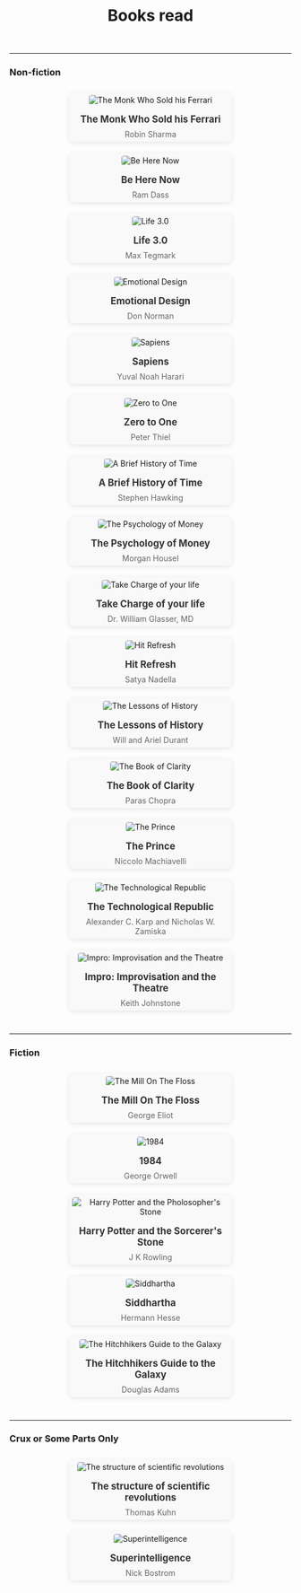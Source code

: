 <h1 align="center"> Books read </h1>

<br>

---

### Non-fiction

<div style="text-align: center;">
  <div style="display: inline-block; vertical-align: top; text-align: center; width: 280px; margin: 10px; padding: 5px; border-radius: 8px; background-color: #f9f9f9; box-shadow: 0 2px 8px rgba(0,0,0,0.1);">
    <img src="https://images.celeb-picks.com/books/the-monk-who-sold-his-ferrari.jpg" alt="The Monk Who Sold his Ferrari" style="max-height: 200px; object-fit: cover; border-radius: 4px;">
    <div style="font-size: 1.2em; font-weight: bold; margin: 1rem 0 0.5rem 0; color: #333;">The Monk Who Sold his Ferrari</div>
    <div style="font-size: 1em; color: #666;">Robin Sharma</div>
  </div>
  
  <div style="display: inline-block; vertical-align: top; text-align: center; width: 280px; margin: 10px; padding: 5px; border-radius: 8px; background-color: #f9f9f9; box-shadow: 0 2px 8px rgba(0,0,0,0.1);">
    <img src="https://images.celeb-picks.com/books/be-here-now.jpg" alt="Be Here Now" style="max-height: 200px; object-fit: cover; border-radius: 4px;">
    <div style="font-size: 1.2em; font-weight: bold; margin: 1rem 0 0.5rem 0; color: #333;">Be Here Now</div>
    <div style="font-size: 1em; color: #666;">Ram Dass</div>
  </div>
  
  <div style="display: inline-block; vertical-align: top; text-align: center; width: 280px; margin: 10px; padding: 5px; border-radius: 8px; background-color: #f9f9f9; box-shadow: 0 2px 8px rgba(0,0,0,0.1);">
    <img src="https://images.celeb-picks.com/books/life_3_0.jpg" alt="Life 3.0" style="max-height: 200px; object-fit: cover; border-radius: 4px;">
    <div style="font-size: 1.2em; font-weight: bold; margin: 1rem 0 0.5rem 0; color: #333;">Life 3.0</div>
    <div style="font-size: 1em; color: #666;">Max Tegmark</div>
  </div>
  
  <div style="display: inline-block; vertical-align: top; text-align: center; width: 280px; margin: 10px; padding: 5px; border-radius: 8px; background-color: #f9f9f9; box-shadow: 0 2px 8px rgba(0,0,0,0.1);">
    <img src="https://images.celeb-picks.com/books/emotional-design.jpg" alt="Emotional Design" style="max-height: 200px; object-fit: cover; border-radius: 4px;">
    <div style="font-size: 1.2em; font-weight: bold; margin: 1rem 0 0.5rem 0; color: #333;">Emotional Design</div>
    <div style="font-size: 1em; color: #666;">Don Norman</div>
  </div>
  
  <div style="display: inline-block; vertical-align: top; text-align: center; width: 280px; margin: 10px; padding: 5px; border-radius: 8px; background-color: #f9f9f9; box-shadow: 0 2px 8px rgba(0,0,0,0.1);">
    <img src="https://images.celeb-picks.com/books/sapiens.jpg" alt="Sapiens" style="max-height: 200px; object-fit: cover; border-radius: 4px;">
    <div style="font-size: 1.2em; font-weight: bold; margin: 1rem 0 0.5rem 0; color: #333;">Sapiens</div>
    <div style="font-size: 1em; color: #666;">Yuval Noah Harari</div>
  </div>
  
  <div style="display: inline-block; vertical-align: top; text-align: center; width: 280px; margin: 10px; padding: 5px; border-radius: 8px; background-color: #f9f9f9; box-shadow: 0 2px 8px rgba(0,0,0,0.1);">
    <img src="https://images.celeb-picks.com/books/zero-to-one.jpg" alt="Zero to One" style="max-height: 200px; object-fit: cover; border-radius: 4px;">
    <div style="font-size: 1.2em; font-weight: bold; margin: 1rem 0 0.5rem 0; color: #333;">Zero to One</div>
    <div style="font-size: 1em; color: #666;">Peter Thiel</div>
  </div>
  
  <div style="display: inline-block; vertical-align: top; text-align: center; width: 280px; margin: 10px; padding: 5px; border-radius: 8px; background-color: #f9f9f9; box-shadow: 0 2px 8px rgba(0,0,0,0.1);">
    <img src="https://images.celeb-picks.com/books/a-brief-history-of-time.jpg" alt="A Brief History of Time" style="max-height: 200px; object-fit: cover; border-radius: 4px;">
    <div style="font-size: 1.2em; font-weight: bold; margin: 1rem 0 0.5rem 0; color: #333;">A Brief History of Time</div>
    <div style="font-size: 1em; color: #666;">Stephen Hawking</div>
  </div>
  
  <div style="display: inline-block; vertical-align: top; text-align: center; width: 280px; margin: 10px; padding: 5px; border-radius: 8px; background-color: #f9f9f9; box-shadow: 0 2px 8px rgba(0,0,0,0.1);">
    <img src="https://images.celeb-picks.com/books/the-psychology-of-money.jpg" alt="The Psychology of Money" style="max-height: 200px; object-fit: cover; border-radius: 4px;">
    <div style="font-size: 1.2em; font-weight: bold; margin: 1rem 0 0.5rem 0; color: #333;">The Psychology of Money</div>
    <div style="font-size: 1em; color: #666;">Morgan Housel</div>
  </div>
  
  <div style="display: inline-block; vertical-align: top; text-align: center; width: 280px; margin: 10px; padding: 5px; border-radius: 8px; background-color: #f9f9f9; box-shadow: 0 2px 8px rgba(0,0,0,0.1);">
    <img src="https://images.celeb-picks.com/books/take-charge-of-your-life.jpg" alt="Take Charge of your life" style="max-height: 200px; object-fit: cover; border-radius: 4px;">
    <div style="font-size: 1.2em; font-weight: bold; margin: 1rem 0 0.5rem 0; color: #333;">Take Charge of your life</div>
    <div style="font-size: 1em; color: #666;">Dr. William Glasser, MD</div>
  </div>
  
  <div style="display: inline-block; vertical-align: top; text-align: center; width: 280px; margin: 10px; padding: 5px; border-radius: 8px; background-color: #f9f9f9; box-shadow: 0 2px 8px rgba(0,0,0,0.1);">
    <img src="https://images.celeb-picks.com/books/hit-refresh.jpg" alt="Hit Refresh" style="max-height: 200px; object-fit: cover; border-radius: 4px;">
    <div style="font-size: 1.2em; font-weight: bold; margin: 1rem 0 0.5rem 0; color: #333;">Hit Refresh</div>
    <div style="font-size: 1em; color: #666;">Satya Nadella</div>
  </div>
  
  <div style="display: inline-block; vertical-align: top; text-align: center; width: 280px; margin: 10px; padding: 5px; border-radius: 8px; background-color: #f9f9f9; box-shadow: 0 2px 8px rgba(0,0,0,0.1);">
    <img src="https://images.celeb-picks.com/books/the-lessons-of-history.jpg" alt="The Lessons of History" style="max-height: 200px; object-fit: cover; border-radius: 4px;">
    <div style="font-size: 1.2em; font-weight: bold; margin: 1rem 0 0.5rem 0; color: #333;">The Lessons of History</div>
    <div style="font-size: 1em; color: #666;">Will and Ariel Durant</div>
  </div>
  
  <div style="display: inline-block; vertical-align: top; text-align: center; width: 280px; margin: 10px; padding: 5px; border-radius: 8px; background-color: #f9f9f9; box-shadow: 0 2px 8px rgba(0,0,0,0.1);">
    <img src="https://images.celeb-picks.com/books/the-book-of-clarity.jpg" alt="The Book of Clarity" style="max-height: 200px; object-fit: cover; border-radius: 4px;">
    <div style="font-size: 1.2em; font-weight: bold; margin: 1rem 0 0.5rem 0; color: #333;">The Book of Clarity</div>
    <div style="font-size: 1em; color: #666;">Paras Chopra</div>
  </div>
  
  <div style="display: inline-block; vertical-align: top; text-align: center; width: 280px; margin: 10px; padding: 5px; border-radius: 8px; background-color: #f9f9f9; box-shadow: 0 2px 8px rgba(0,0,0,0.1);">
    <img src="https://images.celeb-picks.com/books/the-prince.jpg" alt="The Prince" style="max-height: 200px; object-fit: cover; border-radius: 4px;">
    <div style="font-size: 1.2em; font-weight: bold; margin: 1rem 0 0.5rem 0; color: #333;">The Prince</div>
    <div style="font-size: 1em; color: #666;">Niccolo Machiavelli</div>
  </div>
  
  <div style="display: inline-block; vertical-align: top; text-align: center; width: 280px; margin: 10px; padding: 5px; border-radius: 8px; background-color: #f9f9f9; box-shadow: 0 2px 8px rgba(0,0,0,0.1);">
    <img src="https://images.celeb-picks.com/books/the-technological-republic.jpg" alt="The Technological Republic" style="max-height: 200px; object-fit: cover; border-radius: 4px;">
    <div style="font-size: 1.2em; font-weight: bold; margin: 1rem 0 0.5rem 0; color: #333;">The Technological Republic</div>
    <div style="font-size: 1em; color: #666;">Alexander C. Karp and Nicholas W. Zamiska</div>
  </div>
  
  <div style="display: inline-block; vertical-align: top; text-align: center; width: 280px; margin: 10px; padding: 5px; border-radius: 8px; background-color: #f9f9f9; box-shadow: 0 2px 8px rgba(0,0,0,0.1);">
    <img src="https://images.celeb-picks.com/books/impro.jpg" alt="Impro: Improvisation and the Theatre" style="max-height: 200px; object-fit: cover; border-radius: 4px;">
    <div style="font-size: 1.2em; font-weight: bold; margin: 1rem 0 0.5rem 0; color: #333;">Impro: Improvisation and the Theatre</div>
    <div style="font-size: 1em; color: #666;">Keith Johnstone</div>
  </div>
</div>

<br>

---


### Fiction

<div style="text-align: center;">
  <div style="display: inline-block; vertical-align: top; text-align: center; width: 280px; margin: 10px; padding: 5px; border-radius: 8px; background-color: #f9f9f9; box-shadow: 0 2px 8px rgba(0,0,0,0.1);">
    <img src="https://images.celeb-picks.com/books/the-mill-on-the-floss.jpg" alt="The Mill On The Floss" style="max-height: 200px; object-fit: cover; border-radius: 4px;">
    <div style="font-size: 1.2em; font-weight: bold; margin: 1rem 0 0.5rem 0; color: #333;">The Mill On The Floss</div>
    <div style="font-size: 1em; color: #666;">George Eliot</div>
  </div>
  
  <div style="display: inline-block; vertical-align: top; text-align: center; width: 280px; margin: 10px; padding: 5px; border-radius: 8px; background-color: #f9f9f9; box-shadow: 0 2px 8px rgba(0,0,0,0.1);">
    <img src="https://images.celeb-picks.com/books/1984.jpg" alt="1984" style="max-height: 200px; object-fit: cover; border-radius: 4px;">
    <div style="font-size: 1.2em; font-weight: bold; margin: 1rem 0 0.5rem 0; color: #333;">1984</div>
    <div style="font-size: 1em; color: #666;">George Orwell</div>
  </div>
  
  <div style="display: inline-block; vertical-align: top; text-align: center; width: 280px; margin: 10px; padding: 5px; border-radius: 8px; background-color: #f9f9f9; box-shadow: 0 2px 8px rgba(0,0,0,0.1);">
    <img src="https://images.celeb-picks.com/books/harry-potter-and-the-philosophers-stone.jpg" alt="Harry Potter and the Pholosopher's Stone" style="max-height: 200px; object-fit: cover; border-radius: 4px;">
    <div style="font-size: 1.2em; font-weight: bold; margin: 1rem 0 0.5rem 0; color: #333;">Harry Potter and the Sorcerer's Stone</div>
    <div style="font-size: 1em; color: #666;">J K Rowling</div>
  </div>
  
  <div style="display: inline-block; vertical-align: top; text-align: center; width: 280px; margin: 10px; padding: 5px; border-radius: 8px; background-color: #f9f9f9; box-shadow: 0 2px 8px rgba(0,0,0,0.1);">
    <img src="https://images.celeb-picks.com/books/siddhartha.jpg" alt="Siddhartha" style="max-height: 200px; object-fit: cover; border-radius: 4px;">
    <div style="font-size: 1.2em; font-weight: bold; margin: 1rem 0 0.5rem 0; color: #333;">Siddhartha</div>
    <div style="font-size: 1em; color: #666;">Hermann Hesse</div>
  </div>
  
  <div style="display: inline-block; vertical-align: top; text-align: center; width: 280px; margin: 10px; padding: 5px; border-radius: 8px; background-color: #f9f9f9; box-shadow: 0 2px 8px rgba(0,0,0,0.1);">
    <img src="https://images.celeb-picks.com/books/the-ultimate-hitchhikers-guide-to-the-galaxy.jpg" alt="The Hitchhikers Guide to the Galaxy" style="max-height: 200px; object-fit: cover; border-radius: 4px;">
    <div style="font-size: 1.2em; font-weight: bold; margin: 1rem 0 0.5rem 0; color: #333;">The Hitchhikers Guide to the Galaxy</div>
    <div style="font-size: 1em; color: #666;">Douglas Adams</div>
  </div>
</div>


<br>

---

### Crux or Some Parts Only

<div style="text-align: center;">
  <div style="display: inline-block; vertical-align: top; text-align: center; width: 280px; margin: 10px; padding: 5px; border-radius: 8px; background-color: #f9f9f9; box-shadow: 0 2px 8px rgba(0,0,0,0.1);">
    <img src="https://images.celeb-picks.com/books/the-structure-of-scientific-revolutions.jpg" alt="The structure of scientific revolutions" style="max-height: 200px; object-fit: cover; border-radius: 4px;">
    <div style="font-size: 1.2em; font-weight: bold; margin: 1rem 0 0.5rem 0; color: #333;">The structure of scientific revolutions</div>
    <div style="font-size: 1em; color: #666;">Thomas Kuhn</div>
  </div>
  
  <div style="display: inline-block; vertical-align: top; text-align: center; width: 280px; margin: 10px; padding: 5px; border-radius: 8px; background-color: #f9f9f9; box-shadow: 0 2px 8px rgba(0,0,0,0.1);">
    <img src="https://images.celeb-picks.com/books/superintelligence.jpg" alt="Superintelligence" style="max-height: 200px; object-fit: cover; border-radius: 4px;">
    <div style="font-size: 1.2em; font-weight: bold; margin: 1rem 0 0.5rem 0; color: #333;">Superintelligence</div>
    <div style="font-size: 1em; color: #666;">Nick Bostrom</div>
  </div>
</div> 

